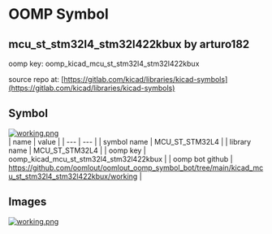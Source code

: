 # OOMP Symbol  
## mcu_st_stm32l4_stm32l422kbux  by arturo182  
  
oomp key: oomp_kicad_mcu_st_stm32l4_stm32l422kbux  
  
source repo at: [https://gitlab.com/kicad/libraries/kicad-symbols](https://gitlab.com/kicad/libraries/kicad-symbols)  
## Symbol  
  
[![working.png](working_600.png)](working.png)  
| name | value | 
| --- | --- | 
| symbol name | MCU_ST_STM32L4 | 
| library name | MCU_ST_STM32L4 | 
| oomp key | oomp_kicad_mcu_st_stm32l4_stm32l422kbux | 
| oomp bot github | https://github.com/oomlout/oomlout_oomp_symbol_bot/tree/main/kicad_mcu_st_stm32l4_stm32l422kbux/working | 
## Images  
  
[![working.png](working_140.png)](working.png)  

